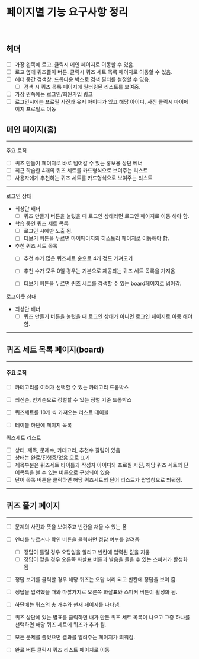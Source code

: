 

# 페이지별 기능 요구사항 정리
<br>

## 헤더

- [ ] 가장 왼쪽에 로고. 클릭시 메인 페이지로 이동할 수 있음.
- [ ] 로고 옆에 퀴즈풀이 버튼. 클릭시 퀴즈 세트 목록 페이지로 이동할 수 있음.
- [ ] 헤더 중간 검색창. 드롭다운 박스로 검색 필터를 설정할 수 있음. 
  - [ ] 검색 시 퀴즈 목록 페이지에 필터링된 리스트를 보여줌.
- [ ] 가장 왼쪽에는 로그인/회원가입 링크
- [ ] 로그인시에는 프로필 사진과 유저 아이디가 있고 해당 아이디, 사진 클릭시 마이페이지 프로필로 이동

## 메인 페이지(홈)


---

주요 로직
- [ ] 퀴즈 만들기 페이지로 바로 넘어갈 수 있는 홍보용 상단 베너
- [ ] 최근 학습한 4개의 퀴즈 세트를 카드형식으로 보여주는  리스트
- [ ] 사용자에게 추천하는 퀴즈 세트를 카드형식으로 보여주는 리스트
  
---


로그인 상태

- 최상단 배너
  - [ ] 퀴즈 만들기 버튼을 눌렀을 때 로그인 상태라면 로그인 페이지로 이동 해야 함.

- 학습 중인 퀴즈 세트 목록
    - [ ] 로그인 시에만 노출 됨.
    - [ ] 더보기 버튼을 누르면 마이페이지의 히스토리 페이지로 이동해야 함.

- 추천 퀴즈 세트 목록
    - [ ] 추천 수가 많은 퀴즈세트 순으로 4개 정도 가져오기
    - [ ] 추천 수가 모두 0일 경우는 기본으로 제공되는 퀴즈 세트 목록을 가져옴
    - [ ] 더보기 버튼을 누르면 퀴즈 세트를 검색할 수 있는 board페이지로 넘어감.



로그아웃 상태
- 최상단 배너
  - [ ] 퀴즈 만들기 버튼을 눌렀을 때 로그인 상태가 아니면 로그인 페이지로 이동 해야 함.

---

## 퀴즈 세트 목록 페이지(board)

---
#### 주요 로직
- [ ] 카테고리를 여러개 선택할 수 있는 카테고리 드롭박스
- [ ] 최신순, 인기순으로 정렬할 수 있는 정렬 기준 드롭박스
- [ ] 퀴즈세트를 10개 씩 가져오는 리스트 테이블
- [ ] 테이블 하단에 페이지 목록


퀴즈세트 리스트
- [ ] 상태, 제목, 문제수, 카테고리, 추천수 칼럼이 있음
- [ ] 상태는 완료/진행중/없음 으로 표기
- [ ] 제목부분은 퀴즈세트 타이틀과 작성자 아이디와 프로필 사진, 해당 퀴즈 세트의 단어목록을 볼 수 있는 버튼으로 구성되어 있음
- [ ] 단어 목록 버튼을 클릭하면 해당 퀴즈세트의 단어 리스트가 팝업창으로 띄워짐.

---
## 퀴즈 풀기 페이지
---
- [ ] 문제의 사진과 뜻을 보여주고 빈칸을 채울 수 있는 폼
- [ ] 엔터를 누르거나 확인 버튼을 클릭하면 정답 여부를 알려줌
    - [ ] 정답이 틀릴 경우 오답임을 알리고 빈칸에 입력된 값을 지움
    - [ ] 정답이 맞을 경우 오른쪽 화살표 버튼과 발음을 들을 수 있는 스피커가 활성화 됨
- [ ] 정답 보기를 클릭할 경우 해당 퀴즈는 오답 처리 되고 빈칸에 정답을 보여 줌.
- [ ] 정답을 입력했을 때와 마찮가지로 오른쪽 화살표와 스피커 버튼이 활성화 됨.
- [ ] 하단에는 퀴즈의 총 개수와 현재 페이지를 나타냄.
- [ ] 퀴즈 상단에 있는 별표를 클릭하면 내가 만든 퀴즈 세트 목록이 나오고 그중 하나를 선택하면 해당 퀴즈 세트에 퀴즈가 추가 됨.
- [ ] 모든 문제를 풀었으면 결과를 알려주는 페이지가 띄워짐.
- [ ] 완료 버튼 클릭시 퀴즈 리스트 페이지로 이동


